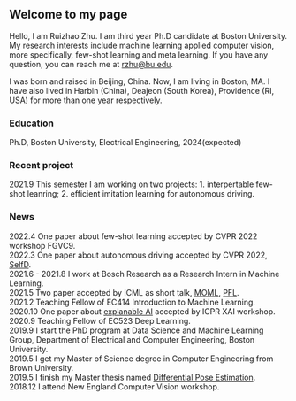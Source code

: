## Welcome to my page
Hello, I am Ruizhao Zhu. I am third year Ph.D candidate at Boston University. My research interests include machine learning applied computer vision, more specifically, few-shot learning and meta learning. If you have any question, you can reach me at rzhu@bu.edu.

I was born and raised in Beijing, China. Now, I am living in Boston, MA. I have also lived in Harbin (China), Deajeon (South Korea), Providence (RI, USA) for more than one year respectively. 

### Education
Ph.D, Boston University, Electrical Engineering, 2024(expected)

### Recent project
2021.9 This semester I am working on two projects: 1. interpertable few-shot leanring; 2. efficient imitation learning for autonomous driving.

### News
2022.4 One paper about few-shot learning accepted by CVPR 2022 workshop FGVC9.  
2022.3 One paper about autonomous driving accepted by CVPR 2022, [SelfD](https://arxiv.org/abs/2204.10320).  
2021.6 - 2021.8 I work at Bosch Research as a Research Intern in Machine Learning.  
2021.5 Two paper accepted by ICML as short talk, [MOML](http://proceedings.mlr.press/v139/acar21b.html), [PFL](http://proceedings.mlr.press/v139/acar21a/acar21a.pdf).  
2021.2 Teaching Fellow of EC414 Introduction to Machine Learning.  
2020.10 One paper about [explanable AI](https://link.springer.com/book/10.1007/978-3-030-68796-0) accepted by ICPR XAI workshop.  
2020.9 Teaching Fellow of EC523 Deep Learning.  
2019.9 I start the PhD program at Data Science and Machine Learning Group, Department of Electrical and Computer Engineering, Boston University.      
2019.5 I get my Master of Science degree in Computer Engineering from Brown University.     
2019.5 I finish my Master thesis named [Differential Pose Estimation](https://doi.org/10.26300/at8a-a840).  
2018.12 I attend New England Computer Vision workshop.

<script type="text/javascript" id="clustrmaps" src="//clustrmaps.com/map_v2.js?d=-fCYJ8kNa59Ff_4vGh0qSa6iThSFdoOYQE4eA9tA3Ds&cl=ffffff&w=a"></script>
